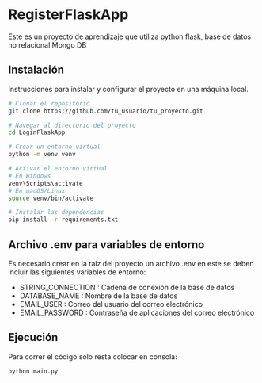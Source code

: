 # RegisterFlaskApp

Este es un proyecto de aprendizaje que utiliza python flask, base de datos no relacional Mongo DB 

## Instalación

Instrucciones para instalar y configurar el proyecto en una máquina local.

```bash
# Clonar el repositorio
git clone https://github.com/tu_usuario/tu_proyecto.git

# Navegar al directorio del proyecto
cd LoginFlaskApp

# Crear un entorno virtual
python -m venv venv

# Activar el entorno virtual
# En Windows
venv\Scripts\activate
# En macOS/Linux
source venv/bin/activate

# Instalar las dependencias
pip install -r requirements.txt

```
## Archivo .env para variables de entorno
Es necesario crear en la raiz del proyecto un archivo .env en este se deben incluir las siguientes variables de entorno:
 - STRING_CONNECTION : Cadena de conexión de la base de datos
 - DATABASE_NAME : Nombre de la base de datos
 - EMAIL_USER : Correo del usuario del correo electrónico
 - EMAIL_PASSWORD : Contraseña de aplicaciones del correo electrónico

## Ejecución 
Para correr el código solo resta colocar en consola: 
```bash
python main.py
```
